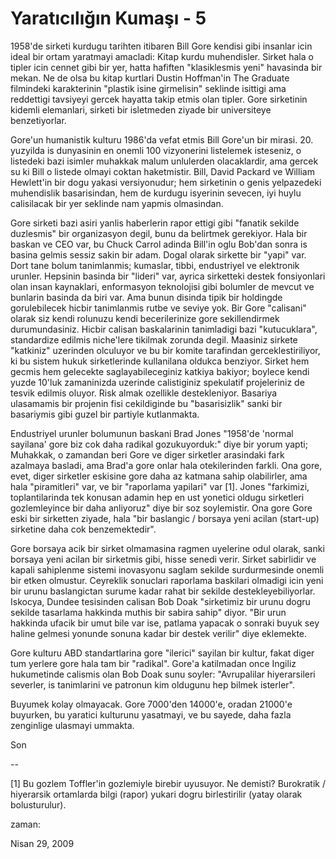 # Yaratıcılığın Kumaşı - 5

1958'de sirketi kurdugu tarihten itibaren Bill Gore kendisi gibi insanlar icin ideal bir ortam yaratmayi amacladi: Kitap kurdu muhendisler. Sirket hala o tipler icin cennet gibi bir yer, hatta hafiften "klasiklesmis yeni" havasinda bir mekan. Ne de olsa bu kitap kurtlari Dustin Hoffman'in The Graduate filmindeki karakterinin "plastik isine girmelisin" seklinde isittigi ama reddettigi tavsiyeyi gercek hayatta takip etmis olan tipler. Gore sirketinin kidemli elemanlari, sirketi bir isletmeden ziyade bir universiteye benzetiyorlar.


Gore'un humanistik kulturu 1986'da vefat etmis Bill Gore'un bir mirasi. 20. yuzyilda is dunyasinin en onemli 100 vizyonerini listelemek isteseniz, o listedeki bazi isimler muhakkak malum unlulerden olacaklardir, ama gercek su ki Bill o listede olmayi coktan haketmistir. Bill, David Packard ve William Hewlett'in bir dogu yakasi versiyonudur; hem sirketinin o genis yelpazedeki muhendislik basarisindan, hem de kurdugu isyerinin sevecen, iyi huylu calisilacak bir yer seklinde nam yapmis olmasindan.


Gore sirketi bazi asiri yanlis haberlerin rapor ettigi gibi "fanatik sekilde duzlesmis" bir organizasyon degil, bunu da belirtmek gerekiyor. Hala bir baskan ve CEO var, bu Chuck Carrol adinda Bill'in oglu Bob'dan sonra is basina gelmis sessiz sakin bir adam. Dogal olarak sirkette bir "yapi" var. Dort tane bolum tanimlanmis; kumaslar, tibbi, endustriyel ve elektronik urunler. Hepsinin basinda bir "lideri" var, ayrica sirketteki destek fonsiyonlari olan insan kaynaklari, enformasyon teknolojisi gibi bolumler de mevcut ve bunlarin basinda da biri var. Ama bunun disinda tipik bir holdingde gorulebilecek hicbir tanimlanmis rutbe ve seviye yok. Bir Gore "calisani" olarak siz kendi rolunuzu kendi becerilerinize gore sekillendirmek durumundasiniz. Hicbir calisan baskalarinin tanimladigi bazi "kutucuklara", standardize edilmis niche'lere tikilmak zorunda degil. Maasiniz sirkete "katkiniz" uzerinden olculuyor ve bu bir komite tarafindan gerceklestiriliyor, ki bu sistem hukuk sirketlerinde kullanilana oldukca benziyor. Sirket hem gecmis hem gelecekte saglayabileceginiz katkiya bakiyor; boylece kendi yuzde 10'luk zamaninizda uzerinde calistiginiz spekulatif projeleriniz de tesvik edilmis oluyor. Risk almak ozellikle destekleniyor. Basariya ulasamamis bir projenin fisi cekildiginde bu "basarisizlik" sanki bir basariymis gibi guzel bir partiyle kutlanmakta.


Endustriyel urunler bolumunun baskani Brad Jones "1958'de 'normal sayilana' gore biz cok daha radikal gozukuyorduk:" diye bir yorum yapti; Muhakkak, o zamandan beri Gore ve diger sirketler arasindaki fark azalmaya basladi, ama Brad'a gore onlar hala otekilerinden farkli. Ona gore, evet, diger sirketler eskisine gore daha az katmana sahip olabilirler, ama hala "piramitleri" var, ve bir "raporlama yapilari" var [1]. Jones "farkimizi, toplantilarinda tek konusan adamin hep en ust yonetici oldugu sirketleri gozlemleyince bir daha anliyoruz" diye bir soz soylemistir. Ona gore Gore eski bir sirketten ziyade, hala "bir baslangic / borsaya yeni acilan (start-up) sirketine daha cok benzemektedir".


Gore borsaya acik bir sirket olmamasina ragmen uyelerine odul olarak, sanki borsaya yeni acilan bir sirketmis gibi, hisse senedi verir. Sirket sabirlidir ve kapali sahiplenme sistemi inovasyonu saglam sekilde surdurmesinde onemli bir etken olmustur. Ceyreklik sonuclari raporlama baskilari olmadigi icin yeni bir urunu baslangictan surume kadar rahat bir sekilde destekleyebiliyorlar. Iskocya, Dundee tesisinden calisan Bob Doak "sirketimiz bir urunu dogru sekilde tasarlama hakkinda muthis bir sabira sahip" diyor. "Bir urun hakkinda ufacik bir umut bile var ise, patlama yapacak o sonraki buyuk sey haline gelmesi yonunde sonuna kadar bir destek verilir" diye eklemekte.


Gore kulturu ABD standartlarina gore "ilerici" sayilan bir kultur, fakat diger tum yerlere gore hala tam bir  "radikal". Gore'a katilmadan once Ingiliz hukumetinde calismis olan Bob Doak sunu soyler: "Avrupalilar hiyerarsileri severler, is tanimlarini ve patronun kim oldugunu hep bilmek isterler".


Buyumek kolay olmayacak. Gore 7000'den 14000'e, oradan 21000'e buyurken, bu yaratici kulturunu yasatmayi, ve bu sayede, daha fazla zenginlige ulasmayi ummakta.


Son


--


[1] Bu gozlem Toffler'in gozlemiyle birebir uyusuyor. Ne demisti? Burokratik / hiyerarsik ortamlarda bilgi (rapor) yukari dogru birlestirilir (yatay olarak bolusturulur).







zaman:

Nisan 29, 2009










